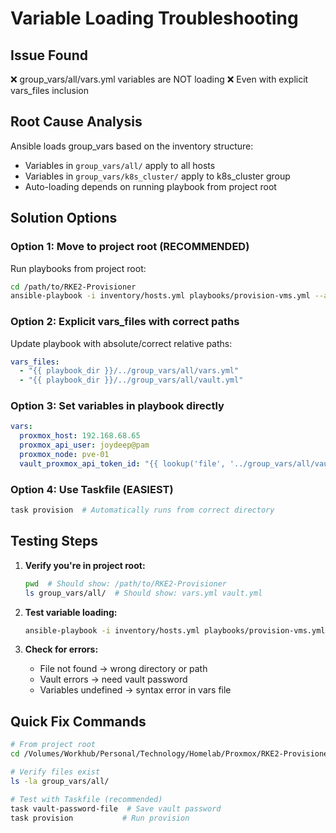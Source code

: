 # Variable Loading Troubleshooting

## Issue Found
❌ group_vars/all/vars.yml variables are NOT loading
❌ Even with explicit vars_files inclusion

## Root Cause Analysis

Ansible loads group_vars based on the inventory structure:
- Variables in `group_vars/all/` apply to all hosts
- Variables in `group_vars/k8s_cluster/` apply to k8s_cluster group
- Auto-loading depends on running playbook from project root

## Solution Options

### Option 1: Move to project root (RECOMMENDED)
Run playbooks from project root:
```bash
cd /path/to/RKE2-Provisioner
ansible-playbook -i inventory/hosts.yml playbooks/provision-vms.yml --ask-vault-pass
```

### Option 2: Explicit vars_files with correct paths
Update playbook with absolute/correct relative paths:
```yaml
vars_files:
  - "{{ playbook_dir }}/../group_vars/all/vars.yml"
  - "{{ playbook_dir }}/../group_vars/all/vault.yml"
```

### Option 3: Set variables in playbook directly
```yaml
vars:
  proxmox_host: 192.168.68.65
  proxmox_api_user: joydeep@pam
  proxmox_node: pve-01
  vault_proxmox_api_token_id: "{{ lookup('file', '../group_vars/all/vault.yml') | from_yaml | json_query('vault_proxmox_api_token_id') }}"
```

### Option 4: Use Taskfile (EASIEST)
```bash
task provision  # Automatically runs from correct directory
```

## Testing Steps

1. **Verify you're in project root:**
   ```bash
   pwd  # Should show: /path/to/RKE2-Provisioner
   ls group_vars/all/  # Should show: vars.yml vault.yml
   ```

2. **Test variable loading:**
   ```bash
   ansible-playbook -i inventory/hosts.yml playbooks/provision-vms.yml --ask-vault-pass --tags debug
   ```

3. **Check for errors:**
   - File not found → wrong directory or path
   - Vault errors → need vault password
   - Variables undefined → syntax error in vars file

## Quick Fix Commands

```bash
# From project root
cd /Volumes/Workhub/Personal/Technology/Homelab/Proxmox/RKE2-Provisioner

# Verify files exist
ls -la group_vars/all/

# Test with Taskfile (recommended)
task vault-password-file  # Save vault password
task provision           # Run provision
```

